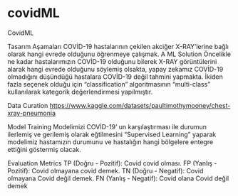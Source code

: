 # covidML
CovidML

Tasarım Aşamaları
COVİD-19 hastalarının çekilen akciğer X-RAY’lerine bağlı olarak hangi evrede olduğunu öğrenmeye çalışmak.
A ML Solution
Öncelikle ne kadar hastalarımızın COVİD-19 olduğunu bilerek X-RAY görüntülerini alarak hangi evrede olduğunu söylemiş olsakta, 
yapay zekamız COVİD-19 olmadığını düşündüğü hastalara COVİD-19 değil tahmini yapmakta. 
İkiden fazla seçenek olduğu için “classification” algoritmasının “multi-class” kullanılarak kategorik değerlendirmesi yapılmıştır.


Data Curation 
https://www.kaggle.com/datasets/paultimothymooney/chest-xray-pneumonia


Model Training
Modelimizi COVİD-19’ un karşılaştırması ile durumun ilerlemiş ve gerilemiş olarak 
eğtilmesini “Supervised Learning” yaparak modelimiz hastamızın durumunu ve hastalığın hangi bölgelere entegre ettiğini göstermiş olacak.

Evaluation Metrics
TP (Doğru - Pozitif): Covid covid olması.
FP (Yanlış - Pozitif): Covid olmayana covid demek.
TN (Doğru - Negatif): Covid olmayana Covid değil demek. 
FN (Yanlış - Negatif): Covid olana Covid değil demek
